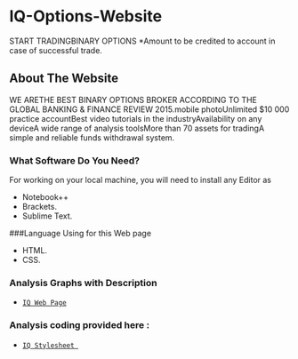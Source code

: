 # IQ-Options-Website
START TRADINGBINARY OPTIONS
*Amount to be credited to account in case of successful trade.

## About The Website
WE ARETHE BEST BINARY OPTIONS BROKER ACCORDING TO THE GLOBAL BANKING & FINANCE REVIEW 2015.mobile photoUnlimited $10 000 practice accountBest video tutorials in the industryAvailability on any deviceA wide range of analysis toolsMore than 70 assets for tradingA simple and reliable funds withdrawal system.

 ### What Software Do You Need?
 For working on your local machine, you will need to install any Editor as 
 * Notebook++
 * Brackets.
 * Sublime Text.
 
 ###Language Using for this Web page
 * HTML.
 * CSS.
 
 ### Analysis Graphs with Description
* [`IQ Web Page`](https://github.com/hagar912/IQ-Options-Website/blob/main/iq.html)


### Analysis coding provided here :
* [`IQ Stylesheet `](https://github.com/hagar912/IQ-Options-Website/blob/main/IQ.css)
